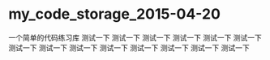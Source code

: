 # my_code_storage_2015-04-20
一个简单的代码练习库
测试一下
测试一下
测试一下
测试一下
测试一下
测试一下
测试一下
测试一下
测试一下
测试一下
测试一下
测试一下
测试一下
测试一下
